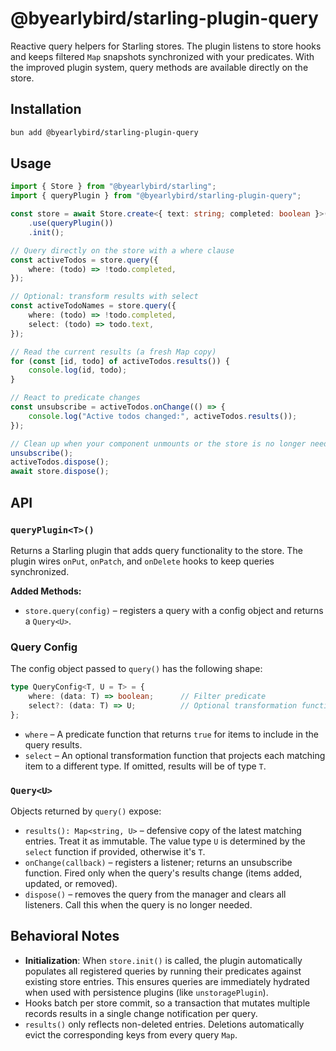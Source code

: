 # @byearlybird/starling-plugin-query

Reactive query helpers for Starling stores. The plugin listens to store hooks and keeps filtered `Map` snapshots synchronized with your predicates. With the improved plugin system, query methods are available directly on the store.

## Installation

```bash
bun add @byearlybird/starling-plugin-query
```

## Usage

```typescript
import { Store } from "@byearlybird/starling";
import { queryPlugin } from "@byearlybird/starling-plugin-query";

const store = await Store.create<{ text: string; completed: boolean }>()
	.use(queryPlugin())
	.init();

// Query directly on the store with a where clause
const activeTodos = store.query({
	where: (todo) => !todo.completed,
});

// Optional: transform results with select
const activeTodoNames = store.query({
	where: (todo) => !todo.completed,
	select: (todo) => todo.text,
});

// Read the current results (a fresh Map copy)
for (const [id, todo] of activeTodos.results()) {
	console.log(id, todo);
}

// React to predicate changes
const unsubscribe = activeTodos.onChange(() => {
	console.log("Active todos changed:", activeTodos.results());
});

// Clean up when your component unmounts or the store is no longer needed
unsubscribe();
activeTodos.dispose();
await store.dispose();
```

## API

### `queryPlugin<T>()`

Returns a Starling plugin that adds query functionality to the store. The plugin wires `onPut`, `onPatch`, and `onDelete` hooks to keep queries synchronized.

**Added Methods:**

- `store.query(config)` – registers a query with a config object and returns a `Query<U>`.

### Query Config

The config object passed to `query()` has the following shape:

```typescript
type QueryConfig<T, U = T> = {
	where: (data: T) => boolean;      // Filter predicate
	select?: (data: T) => U;          // Optional transformation function
};
```

- `where` – A predicate function that returns `true` for items to include in the query results.
- `select` – An optional transformation function that projects each matching item to a different type. If omitted, results will be of type `T`.

### `Query<U>`

Objects returned by `query()` expose:

- `results(): Map<string, U>` – defensive copy of the latest matching entries. Treat it as immutable. The value type `U` is determined by the `select` function if provided, otherwise it's `T`.
- `onChange(callback)` – registers a listener; returns an unsubscribe function. Fired only when the query's results change (items added, updated, or removed).
- `dispose()` – removes the query from the manager and clears all listeners. Call this when the query is no longer needed.

## Behavioral Notes

- **Initialization**: When `store.init()` is called, the plugin automatically populates all registered queries by running their predicates against existing store entries. This ensures queries are immediately hydrated when used with persistence plugins (like `unstoragePlugin`).
- Hooks batch per store commit, so a transaction that mutates multiple records results in a single change notification per query.
- `results()` only reflects non-deleted entries. Deletions automatically evict the corresponding keys from every query `Map`.
